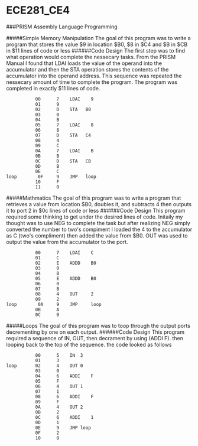 ECE281_CE4
==========
###PRISM Assembly Language Programming

#####Simple Memory Manipulation
The goal of this program was to write a program that stores the value $9 in location $B0, $8 in $C4 and $B in $CB in $11 lines of code or less
######Code Design
The first step was to find what operation would complete the nessecary tasks. 
From the PRISM Manual I found that LDAI loads the value of the operand into the accumulator and then the STA operation stores the contents of the accumulator into the operand address.
This sequence was repeated the nessecary amount of time to complete the program. The program was completed in exactly $11 lines of code.
```
		   00	   7	LDAI	9	
		   01	   9				
		   02	   D	STA	  B0		
		   03	   0				
		   04	   B				
		   05	   7	LDAI	8	
		   06	   8				
		   07	   D	STA	  C4		
		   08	   4				
		   09	   C				
		   0A	   7	LDAI	B	
		   0B	   B				
		   0C	   D	STA	  CB		
		   0D	   B				
		   0E	   C				
loop		0F	   9	JMP	  loop
		   10	   F				
		   11	   0		
```
#####Mathmatics
The goal of this program was to write a program that retrieves a value from location $B0, doubles it, and subtracts 4 then outputs it to port 2 in $0c lines of code or less
######Code Design
This program required some thinking to get under the desired lines of code. Initaily my thought was to use NEG to complete the task but after realizing NEG simply converted the number to two's compiment I loaded the 4 to the accumulator as C (two's compliment) then added the value from $B0. OUT was used to output the value from the accumulator to the port.
```
		   00	   7	LDAI	C	
		   01	   C				
		   02	   E	ADDD	B0	
		   03	   0				
		   04	   B				
		   05	   E	ADDD	B0	
		   06	   0				
		   07	   B				
		   08	   4	OUT		2
		   09	   2				
loop		0A	   9	JMP		loop
		   0B	   A				
		   0C	   0					
```
#####Loops
The goal of this program was to toop through the output ports decrementing by one on each output.
######Code Design
This program required a sequence of IN, OUT, then decrament by using (ADDI F). then looping back to the top of the sequence. the code looked as follows
```
		   00	   5	IN	3	
		   01	   3			
loop	   02	   4	OUT	0	
		   03	   0			
		   04	   6	ADDI	F
		   05	   F			
		   06	   4	OUT	1	
		   07	   1			
		   08	   6	ADDI	F
		   09	   F			
		   0A	   4	OUT	2	
		   0B	   2			
		   0C	   6	ADDI	1
		   0D	   1			
		   0E	   9	JMP	loop
		   0F	   2			
		   10	   0								
```
